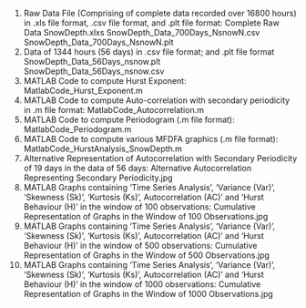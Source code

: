 1. Raw Data File (Comprising of complete data recorded over 16800 hours) in .xls file format, .csv file format, and .plt file format: Complete Raw Data SnowDepth.xlxs    SnowDepth_Data_700Days_NsnowN.csv     SnowDepth_Data_700Days_NsnowN.plt
2. Data of 1344 hours (56 days) in .csv file format; and .plt file format  SnowDepth_Data_56Days_nsnow.plt   SnowDepth_Data_56Days_nsnow.csv
3. MATLAB Code to compute Hurst Exponent: MatlabCode_Hurst_Exponent.m  
4. MATLAB Code to compute Auto-correlation with secondary periodicity in .m file format: MatlabCode_Autocorrelation.m                                                   
5. MATLAB Code to compute Periodogram (.m file format): MatlabCode_Periodogram.m 
6. MATLAB Code to compute various MFDFA graphics (.m file format): MatlabCode_HurstAnalysis_SnowDepth.m
7. Alternative Representation of Autocorrelation with Secondary Periodicity of 19 days in the data of 56 days: Alternative Autocorrelation Representing Secondary  Periodicity.jpg
8. MATLAB Graphs containing ‘Time Series Analysis’, ‘Variance (Var)’, ‘Skewness (Sk)’, ‘Kurtosis (Ks)’, Autocorrelation (AC)’ and ‘Hurst Behaviour (H)’ in the window of 100 observations: Cumulative Representation of Graphs in the Window of 100 Observations.jpg    
9. MATLAB Graphs containing ‘Time Series Analysis’, ‘Variance (Var)’, ‘Skewness (Sk)’, ‘Kurtosis (Ks)’, Autocorrelation (AC)’ and ‘Hurst Behaviour (H)’ in the window of 500 observations: Cumulative Representation of Graphs in the Window of 500 Observations.jpg   
10. MATLAB Graphs containing ‘Time Series Analysis’, ‘Variance (Var)’, ‘Skewness (Sk)’, ‘Kurtosis (Ks)’, Autocorrelation (AC)’ and ‘Hurst Behaviour (H)’ in the window of 1000 observations: Cumulative Representation of Graphs  in the Window of 1000 Observations.jpg
